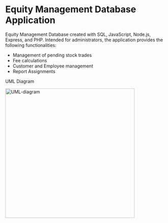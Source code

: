 # Equity Management Database Application
Equity Management Database created with SQL, JavaScript, Node.js, Express, and PHP. Intended for administrators, the application provides the following functionalities: 
- Management of pending stock trades
- Fee calculations
- Customer and Employee management 
- Report Assignments 

UML Diagram 

<img width="406" alt="UML-diagram" src="https://user-images.githubusercontent.com/85924348/230220612-c2ca965e-f905-4c92-97df-9b46f1d0b189.PNG">
